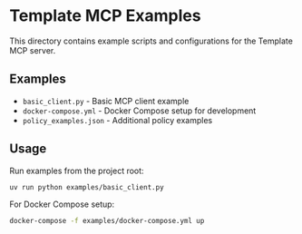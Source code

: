 # Template MCP Examples

This directory contains example scripts and configurations for the Template MCP server.

## Examples

- `basic_client.py` - Basic MCP client example
- `docker-compose.yml` - Docker Compose setup for development
- `policy_examples.json` - Additional policy examples

## Usage

Run examples from the project root:

```bash
uv run python examples/basic_client.py
```

For Docker Compose setup:

```bash
docker-compose -f examples/docker-compose.yml up
```